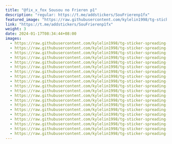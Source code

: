 ```yaml
---
title: "@fix_x_fox Sousou no Frieren p1"
description: "regular: https://t.me/addstickers/SouFrierenp1fx"
featured_image: "https://raw.githubusercontent.com/kylelin1998/tg-sticker-spreading-worldwide-images/main/img/39589505-4ff0-4894-8a7d-9c91daab8234.jpg"
link: "https://t.me/addstickers/SouFrierenp1fx"
weight: 3
date: 2024-01-17T08:34:44+08:00
images:
  - https://raw.githubusercontent.com/kylelin1998/tg-sticker-spreading-worldwide-images/main/img/39589505-4ff0-4894-8a7d-9c91daab8234.jpg
  - https://raw.githubusercontent.com/kylelin1998/tg-sticker-spreading-worldwide-images/main/img/0cbbdc67-3f54-4a7d-96b5-8148402a69c9.jpg
  - https://raw.githubusercontent.com/kylelin1998/tg-sticker-spreading-worldwide-images/main/img/24a8b4f5-b695-494c-bcd0-44b1dd18f748.jpg
  - https://raw.githubusercontent.com/kylelin1998/tg-sticker-spreading-worldwide-images/main/img/216355bf-b60b-47a9-a58c-b73451a50a2b.jpg
  - https://raw.githubusercontent.com/kylelin1998/tg-sticker-spreading-worldwide-images/main/img/46d5b0a6-b07c-41d3-b1d4-eb087008c9ac.jpg
  - https://raw.githubusercontent.com/kylelin1998/tg-sticker-spreading-worldwide-images/main/img/9c7672fe-05a3-4774-b632-bf262c2aaac7.jpg
  - https://raw.githubusercontent.com/kylelin1998/tg-sticker-spreading-worldwide-images/main/img/1df850bd-7ee8-438b-9142-2cdbb7549f9f.jpg
  - https://raw.githubusercontent.com/kylelin1998/tg-sticker-spreading-worldwide-images/main/img/27057b73-84e1-4216-b0f2-f684b9a57e20.jpg
  - https://raw.githubusercontent.com/kylelin1998/tg-sticker-spreading-worldwide-images/main/img/9edf0dcf-b4de-4141-a2db-4026c5b9c241.jpg
  - https://raw.githubusercontent.com/kylelin1998/tg-sticker-spreading-worldwide-images/main/img/25351e58-7395-43ab-9191-50b34a331469.jpg
  - https://raw.githubusercontent.com/kylelin1998/tg-sticker-spreading-worldwide-images/main/img/132fb565-c9e2-4955-899c-2bf6d282c6ff.jpg
  - https://raw.githubusercontent.com/kylelin1998/tg-sticker-spreading-worldwide-images/main/img/dd2cbfca-b6f3-4943-9f83-abb8074ccce6.jpg
  - https://raw.githubusercontent.com/kylelin1998/tg-sticker-spreading-worldwide-images/main/img/49f60850-c3c7-492a-ad19-1efc55505cb0.jpg
  - https://raw.githubusercontent.com/kylelin1998/tg-sticker-spreading-worldwide-images/main/img/3c41c046-9f22-4c1c-b4ad-a710fdbc651b.jpg
  - https://raw.githubusercontent.com/kylelin1998/tg-sticker-spreading-worldwide-images/main/img/4fb588af-9b5b-4520-9669-38b5efc689e0.jpg
  - https://raw.githubusercontent.com/kylelin1998/tg-sticker-spreading-worldwide-images/main/img/e853e81e-f7b8-4cce-ae5d-f0b868d0d8df.jpg
  - https://raw.githubusercontent.com/kylelin1998/tg-sticker-spreading-worldwide-images/main/img/994e5073-9e40-42c8-b985-ad844a49566c.jpg
  - https://raw.githubusercontent.com/kylelin1998/tg-sticker-spreading-worldwide-images/main/img/e37ff9b4-ee93-41f0-bdb9-cf5bdf892b23.jpg
  - https://raw.githubusercontent.com/kylelin1998/tg-sticker-spreading-worldwide-images/main/img/9bb3c966-5ab0-4894-be2b-edc0a2ab3c95.jpg
  - https://raw.githubusercontent.com/kylelin1998/tg-sticker-spreading-worldwide-images/main/img/6991db32-0e9d-43b6-95fa-92ccf3512f7b.jpg
---
```

